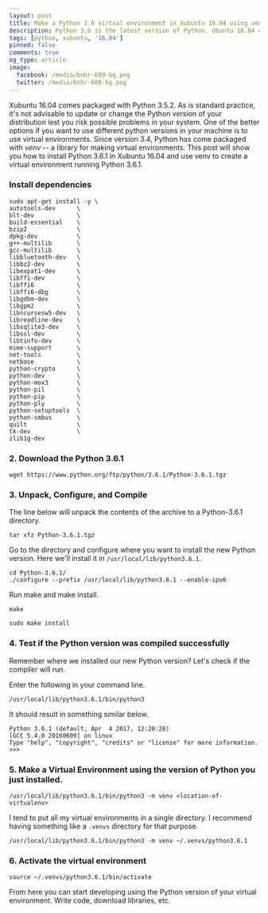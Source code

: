 ```yaml
---
layout: post
title: Make a Python 3.6 virtual environment in Xubuntu 16.04 using venv
description: Python 3.6 is the latest version of Python. Ubuntu 16.04 comes packaged with an earlier version. Learn how to install Python 3.6 on Xubuntu 16.04 and make a virtual environment using venv.
tags: [python, xubuntu, '16.04']
pinned: false
comments: true
og_type: article
image:
  facebook: /media/bnhr-600-bg.png
  twitter: /media/bnhr-600-bg.png
---
```


Xubuntu 16.04 comes packaged with Python 3.5.2. As is standard practice, it's not advisable to update or change the Python version of your distribution lest you risk possible problems in your system. One of the better options if you want to use different python versions in your machine is to use virtual environments. Since version 3.4, Python has come packaged with *venv* -- a library for making virtual environments. This post will show you how to install Python 3.6.1 in Xubuntu 16.04 and use venv to create a virtual environment running Python 3.6.1.


### Install dependencies

```shell
sudo apt-get install -y \
autotools-dev      \
blt-dev            \
build-essential    \
bzip2              \
dpkg-dev           \
g++-multilib       \
gcc-multilib       \
libbluetooth-dev   \
libbz2-dev         \
libexpat1-dev      \
libffi-dev         \
libffi6            \
libffi6-dbg        \
libgdbm-dev        \
libgpm2            \
libncursesw5-dev   \
libreadline-dev    \
libsqlite3-dev     \
libssl-dev         \
libtinfo-dev       \
mime-support       \
net-tools          \
netbase            \
python-crypto      \
python-dev         \
python-mox3        \
python-pil         \
python-pip         \
python-ply         \
python-setuptools  \
python-smbus       \
quilt              \
tk-dev             \
zlib1g-dev
```

### 2. Download the Python 3.6.1

```shell
wget https://www.python.org/ftp/python/3.6.1/Python-3.6.1.tgz
```

### 3. Unpack, Configure, and Compile

The line below will unpack the contents of the archive to a Python-3.6.1 directory.

```shell
tar xfz Python-3.6.1.tgz
```

Go to the directory and configure where you want to install the new Python version. Here we'll install it in ```/usr/local/lib/python3.6.1```.

```shell
cd Python-3.6.1/
./configure --prefix /usr/local/lib/python3.6.1 --enable-ipv6
```

Run make and make install.

```shell
make
```

```shell
sudo make install
```

### 4. Test if the Python version was compiled successfully

Remember where we installed our new Python version? Let's check if the compiler will run.

Enter the following in your command line.

```shell
/usr/local/lib/python3.6.1/bin/python3
```

It should result in something similar below.

```shell
Python 3.6.1 (default, Apr  4 2017, 12:20:28)
[GCC 5.4.0 20160609] on linux
Type "help", "copyright", "credits" or "license" for more information.
>>>
```

### 5. Make a Virtual Environment using the version of Python you just installed.

```shell
/usr/local/lib/python3.6.1/bin/python3 -m venv <location-of-virtualenv>
```

I tend to put all my virtual environments in a single directory. I recommend having something like a ```.venvs``` directory for that purpose.

```shell
/usr/local/lib/python3.6.1/bin/python3 -m venv ~/.venvs/python3.6.1
```

### 6. Activate the virtual environment

```shell
source ~/.venvs/python3.6.1/bin/activate
```

From here you can start developing using the Python version of your virtual environment. Write code, download libraries, etc.
